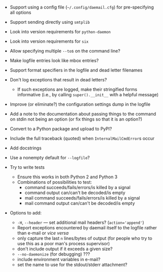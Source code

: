 - Support using a config file (`~/.config/daemail.cfg`) for pre-specifying all
  options
- Support sending directly using `smtplib`
- Look into version requirements for `python-daemon`
- Look into version requirements for `six`
- Allow specifying multiple `--to`s on the command line?
- Make logfile entries look like mbox entries?
- Support format specifiers in the logfile and dead letter filenames
- Don't log exceptions that result in dead letters?
    - If such exceptions are logged, make their stringified forms informative
      (i.e., by calling `super().__init__` with a helpful message)
- Improve (or eliminate?) the configuration settings dump in the logfile
- Add a note to the documentation about passing things to the command on stdin
  not being an option (or fix things so that it is an option?)
- Convert to a Python package and upload to PyPI?
- Include the full traceback (quoted) when `InternalMailCmdError`s occur
- Add docstrings
- Use a nonempty default for `--logfile`?

- Try to write tests
    - Ensure this works in both Python 2 and Python 3
    - Combinations of possibilities to test:
        - command succeeds/fails/errors/is killed by a signal
        - command output can/can't be decoded/is empty
        - mail command succeeds/fails/errors/is killed by a signal
        - mail command output can/can't be decoded/is empty

- Options to add:
    - `-H`, `--header` — set additional mail headers? (`action='append'`)
    - Report exceptions encountered by daemail itself to the logfile rather
      than e-mail or _vice versa_
    - only capture the last `n` lines/bytes of output (for people who try to
      use this as a poor man's process supervisor)
    - don't include output if it exceeds a given size?
    - `--no-daemonize` (for debugging) ???
    - include environment variables in e-mail?
    - set the name to use for the stdout/stderr attachment?
